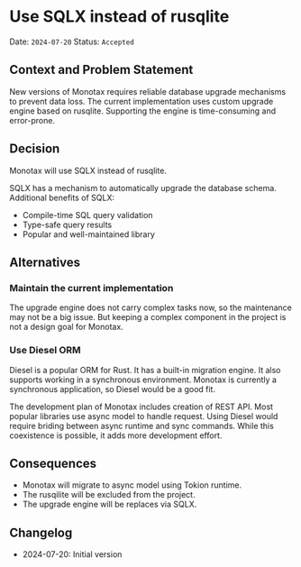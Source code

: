 # Use SQLX instead of rusqlite

Date: `2024-07-20`
Status: `Accepted`

## Context and Problem Statement

New versions of Monotax requires reliable database upgrade mechanisms to prevent data loss. The current implementation uses custom upgrade engine based on rusqlite. Supporting the engine is time-consuming and error-prone.

## Decision

Monotax will use SQLX instead of rusqlite.

SQLX has a mechanism to automatically upgrade the database schema.
Additional benefits of SQLX:

- Compile-time SQL query validation
- Type-safe query results
- Popular and well-maintained library

## Alternatives

### Maintain the current implementation

The upgrade engine does not carry complex tasks now, so the maintenance may not be a big issue. But keeping a complex component in the project is not a design goal for Monotax.

### Use Diesel ORM

Diesel is a popular ORM for Rust. It has a built-in migration engine. It also supports working in a synchronous environment. Monotax is currently a synchronous application, so Diesel would be a good fit.

The development plan of Monotax includes creation of REST API. Most popular libraries use async model to handle request. Using Diesel would require briding between async runtime and sync commands. While this coexistence is possible, it adds more development effort.

## Consequences

- Monotax will migrate to async model using Tokion runtime.
- The rusqilite will be excluded from the project.
- The upgrade engine will be replaces via SQLX.

## Changelog

- 2024-07-20: Initial version
